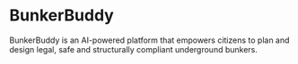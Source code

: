 # BunkerBuddy
BunkerBuddy is an AI-powered platform that empowers citizens to plan and design legal, safe and structurally compliant underground bunkers.
